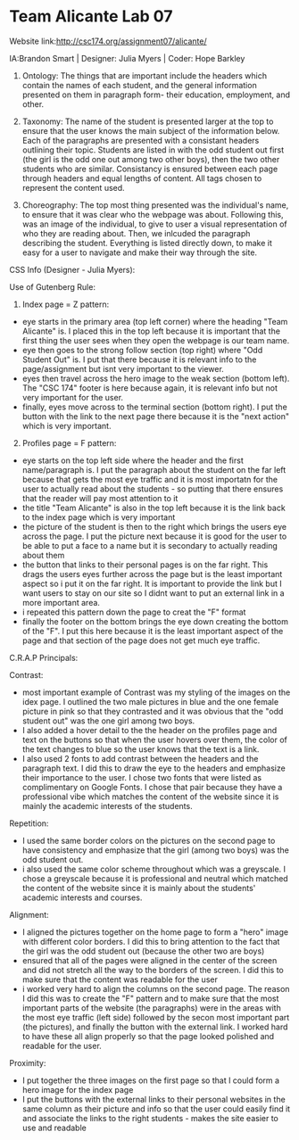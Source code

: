 # Team Alicante Lab 07

Website link:http://csc174.org/assignment07/alicante/

IA:Brandon Smart | Designer: Julia Myers | Coder: Hope Barkley 

1. Ontology: The things that are important include the headers which contain the names of each student, and the general information presented on them in paragraph form- their education, employment, and other. 

2. Taxonomy: The name of the student is presented larger at the top to ensure that the user knows the main subject of the information below. Each of the paragraphs are presented with a consistant headers outlining their topic. Students are listed in with the odd student out first (the girl is the odd one out among two other boys), then the two other students who are similar. Consistancy is ensured between each page through headers and equal lengths of content. All tags chosen to represent the content used. 

3. Choreography: The top most thing presented was the individual's name, to ensure that it was clear who the webpage was about. Following this, was an image of the individual, to give to user a visual representation of who they are reading about. Then, we inlcuded the paragraph describing the student. Everything is listed directly down, to make it easy for a user to navigate and make their way through the site. 

CSS Info (Designer - Julia Myers):

Use of Gutenberg Rule:

1. Index page = Z pattern: 
  - eye starts in the primary area (top left corner) where the  heading "Team Alicante" is. I placed this in the top left because it is important that the first thing the user sees when they open the webpage is our team name.  
   - eye then goes to the strong follow section (top right) where "Odd Student Out" is.  I put that there because it is relevant info to the page/assignment but isnt very important to the viewer.  
   - eyes then travel across the hero image to the weak section (bottom left).  The "CSC 174" footer is here because again, it is relevant info but not very important for the user.
   - finally, eyes move across to the terminal section (bottom right). I put the button with the link to the next page there because it is the "next action" which is very important.

2. Profiles page = F pattern: 
  - eye starts on the top left side where the header and the first name/paragraph is.  I put the paragraph about the student on the far left because that gets the most eye traffic and it is most importatn for the user to actually read about the students - so putting that there ensures that the reader will pay most attention to it
  - the title "Team Alicante" is also in the top left because it is the link back to the index page which is very important
  - the picture of the student is then to the right which brings the users eye across the page. I put the picture next because it is good for the user to be able to put a face to a name but it is secondary to actually reading about them
  - the button that links to their personal pages is on the far right.  This drags the users eyes further across the page but is the least important aspect so i put it on the far right. It is important to provide the link but I want users to stay on our site so I didnt want to put an external link in a more important area.
  - i repeated this pattern down the page to creat the "F" format
  - finally the footer on the bottom brings the eye down creating the bottom of the "F". I put this here because it is the least important aspect of the page and that section of the page does not get much eye traffic.

C.R.A.P Principals:

Contrast:
  - most important example of Contrast was my styling of the images on the idex page. I outlined the two male pictures in blue and the one female picture in pink so that they contrasted and it was obvious that the "odd student out" was the one girl among two boys.
   - I also added a hover detail to the the header on the profiles page and text on the buttons so that when the user hovers over them, the color of the text changes to blue so the user knows that the text is a link.
   - I also used 2 fonts to add contrast between the headers and the paragraph text. I did this to draw the eye to the headers and emphasize their importance to the user.  I chose two fonts that were listed as complimentary on Google Fonts.  I chose that pair because they have a professional vibe which matches the content of the website since it is mainly the academic interests of the students.

Repetition:
  - I used the same border colors on the pictures on the second page to have consistency and emphasize that the girl (among two boys) was the odd student out.
  - i also used the same color scheme throughout which was a greyscale. I chose a greyscale because it is professional and neutral which matched the content of the website since it is mainly about the students' academic interests and courses.

Alignment:
  - I aligned the pictures together on the home page to form a "hero" image with different color borders. I did this to bring attention to the fact that the girl was the odd student out (because the other two are boys)
  - ensured that all of the pages were aligned in the center of the screen and did not stretch all the way to the borders of the screen. I did this to make sure that the content was readable for the user
  - i worked very hard to align the columns on the second page.  The reason I did this was to create the "F" pattern and to make sure that the most important parts of the website (the paragraphs) were in the areas with the most eye traffic (left side) followed by the secon most important part (the pictures), and finally the button with the external link. I worked hard to have these all align properly so that the page looked polished and readable for the user.

Proximity:
  - I put together the three images on the first page so that I could form a hero image for the index page
  - I put the buttons with the external links to their personal websites in the same column as their picture and info so that the user could easily find it and associate the links to the right students - makes the site easier to use and readable
